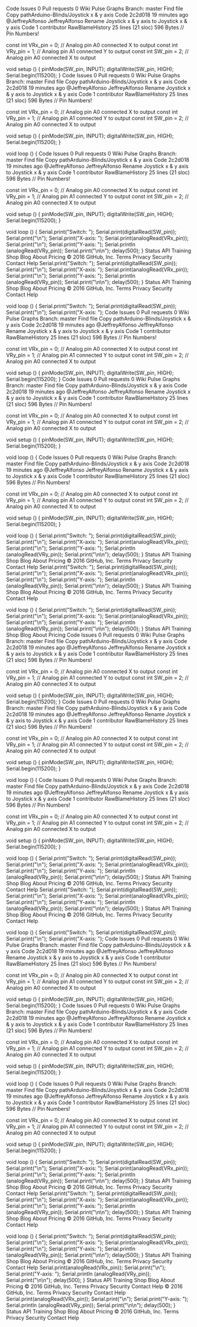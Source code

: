 
 Code  Issues 0  Pull requests 0  Wiki  Pulse  Graphs
Branch: master Find file Copy pathArduino-Blinds/Joystick x & y axis Code
2c2d018  19 minutes ago
@JeffreyAlfonso JeffreyAlfonso Rename Joystick x & y axis to Joystick x & y axis Code
1 contributor
RawBlameHistory     25 lines (21 sloc)  596 Bytes
// Pin Numbers!

const int VRx_pin = 0; // Analog pin A0 connected X to output
const int VRy_pin = 1; // Analog pin A1 connected Y to output
const int SW_pin = 2; // Analog pin A0 connected X to output

void setup () {
 pinMode(SW_pin, INPUT);
 digitalWrite(SW_pin, HIGH);
 Serial.begin(115200);
}
 Code  Issues 0  Pull requests 0  Wiki  Pulse  Graphs
Branch: master Find file Copy pathArduino-Blinds/Joystick x & y axis Code
2c2d018  19 minutes ago
@JeffreyAlfonso JeffreyAlfonso Rename Joystick x & y axis to Joystick x & y axis Code
1 contributor
RawBlameHistory     25 lines (21 sloc)  596 Bytes
// Pin Numbers!

const int VRx_pin = 0; // Analog pin A0 connected X to output
const int VRy_pin = 1; // Analog pin A1 connected Y to output
const int SW_pin = 2; // Analog pin A0 connected X to output

void setup () {
 pinMode(SW_pin, INPUT);
 digitalWrite(SW_pin, HIGH);
 Serial.begin(115200);
}

void loop () {
 Code  Issues 0  Pull requests 0  Wiki  Pulse  Graphs
Branch: master Find file Copy pathArduino-Blinds/Joystick x & y axis Code
2c2d018  19 minutes ago
@JeffreyAlfonso JeffreyAlfonso Rename Joystick x & y axis to Joystick x & y axis Code
1 contributor
RawBlameHistory     25 lines (21 sloc)  596 Bytes
// Pin Numbers!

const int VRx_pin = 0; // Analog pin A0 connected X to output
const int VRy_pin = 1; // Analog pin A1 connected Y to output
const int SW_pin = 2; // Analog pin A0 connected X to output

void setup () {
 pinMode(SW_pin, INPUT);
 digitalWrite(SW_pin, HIGH);
 Serial.begin(115200);
}

void loop () {
  Serial.print("Switch: ");
  Serial.print(digitalRead(SW_pin));
  Serial.print("\n");
  Serial.print("X-axis: ");
  Serial.print(analogRead(VRx_pin));
  Serial.print("\n");
  Serial.print("Y-axis: ");
  Serial.println (analogRead(VRy_pin));
  Serial.print("\n\n");
  delay(500);
}
Status API Training Shop Blog About Pricing
© 2016 GitHub, Inc. Terms Privacy Security Contact Help
  Serial.print("Switch: ");
  Serial.print(digitalRead(SW_pin));
  Serial.print("\n");
  Serial.print("X-axis: ");
  Serial.print(analogRead(VRx_pin));
  Serial.print("\n");
  Serial.print("Y-axis: ");
  Serial.println (analogRead(VRy_pin));
  Serial.print("\n\n");
  delay(500);
}
Status API Training Shop Blog About Pricing
© 2016 GitHub, Inc. Terms Privacy Security Contact Help

void loop () {
  Serial.print("Switch: ");
  Serial.print(digitalRead(SW_pin));
  Serial.print("\n");
  Serial.print("X-axis: ");
 Code  Issues 0  Pull requests 0  Wiki  Pulse  Graphs
Branch: master Find file Copy pathArduino-Blinds/Joystick x & y axis Code
2c2d018  19 minutes ago
@JeffreyAlfonso JeffreyAlfonso Rename Joystick x & y axis to Joystick x & y axis Code
1 contributor
RawBlameHistory     25 lines (21 sloc)  596 Bytes
// Pin Numbers!

const int VRx_pin = 0; // Analog pin A0 connected X to output
const int VRy_pin = 1; // Analog pin A1 connected Y to output
const int SW_pin = 2; // Analog pin A0 connected X to output

void setup () {
 pinMode(SW_pin, INPUT);
 digitalWrite(SW_pin, HIGH);
 Serial.begin(115200);
}
 Code  Issues 0  Pull requests 0  Wiki  Pulse  Graphs
Branch: master Find file Copy pathArduino-Blinds/Joystick x & y axis Code
2c2d018  19 minutes ago
@JeffreyAlfonso JeffreyAlfonso Rename Joystick x & y axis to Joystick x & y axis Code
1 contributor
RawBlameHistory     25 lines (21 sloc)  596 Bytes
// Pin Numbers!

const int VRx_pin = 0; // Analog pin A0 connected X to output
const int VRy_pin = 1; // Analog pin A1 connected Y to output
const int SW_pin = 2; // Analog pin A0 connected X to output

void setup () {
 pinMode(SW_pin, INPUT);
 digitalWrite(SW_pin, HIGH);
 Serial.begin(115200);
}

void loop () {
 Code  Issues 0  Pull requests 0  Wiki  Pulse  Graphs
Branch: master Find file Copy pathArduino-Blinds/Joystick x & y axis Code
2c2d018  19 minutes ago
@JeffreyAlfonso JeffreyAlfonso Rename Joystick x & y axis to Joystick x & y axis Code
1 contributor
RawBlameHistory     25 lines (21 sloc)  596 Bytes
// Pin Numbers!

const int VRx_pin = 0; // Analog pin A0 connected X to output
const int VRy_pin = 1; // Analog pin A1 connected Y to output
const int SW_pin = 2; // Analog pin A0 connected X to output

void setup () {
 pinMode(SW_pin, INPUT);
 digitalWrite(SW_pin, HIGH);
 Serial.begin(115200);
}

void loop () {
  Serial.print("Switch: ");
  Serial.print(digitalRead(SW_pin));
  Serial.print("\n");
  Serial.print("X-axis: ");
  Serial.print(analogRead(VRx_pin));
  Serial.print("\n");
  Serial.print("Y-axis: ");
  Serial.println (analogRead(VRy_pin));
  Serial.print("\n\n");
  delay(500);
}
Status API Training Shop Blog About Pricing
© 2016 GitHub, Inc. Terms Privacy Security Contact Help
  Serial.print("Switch: ");
  Serial.print(digitalRead(SW_pin));
  Serial.print("\n");
  Serial.print("X-axis: ");
  Serial.print(analogRead(VRx_pin));
  Serial.print("\n");
  Serial.print("Y-axis: ");
  Serial.println (analogRead(VRy_pin));
  Serial.print("\n\n");
  delay(500);
}
Status API Training Shop Blog About Pricing
© 2016 GitHub, Inc. Terms Privacy Security Contact Help

void loop () {
  Serial.print("Switch: ");
  Serial.print(digitalRead(SW_pin));
  Serial.print("\n");
  Serial.print("X-axis: ");
  Serial.print(analogRead(VRx_pin));
  Serial.print("\n");
  Serial.print("Y-axis: ");
  Serial.println (analogRead(VRy_pin));
  Serial.print("\n\n");
  delay(500);
}
Status API Training Shop Blog About Pricing
 Code  Issues 0  Pull requests 0  Wiki  Pulse  Graphs
Branch: master Find file Copy pathArduino-Blinds/Joystick x & y axis Code
2c2d018  19 minutes ago
@JeffreyAlfonso JeffreyAlfonso Rename Joystick x & y axis to Joystick x & y axis Code
1 contributor
RawBlameHistory     25 lines (21 sloc)  596 Bytes
// Pin Numbers!

const int VRx_pin = 0; // Analog pin A0 connected X to output
const int VRy_pin = 1; // Analog pin A1 connected Y to output
const int SW_pin = 2; // Analog pin A0 connected X to output

void setup () {
 pinMode(SW_pin, INPUT);
 digitalWrite(SW_pin, HIGH);
 Serial.begin(115200);
}
 Code  Issues 0  Pull requests 0  Wiki  Pulse  Graphs
Branch: master Find file Copy pathArduino-Blinds/Joystick x & y axis Code
2c2d018  19 minutes ago
@JeffreyAlfonso JeffreyAlfonso Rename Joystick x & y axis to Joystick x & y axis Code
1 contributor
RawBlameHistory     25 lines (21 sloc)  596 Bytes
// Pin Numbers!

const int VRx_pin = 0; // Analog pin A0 connected X to output
const int VRy_pin = 1; // Analog pin A1 connected Y to output
const int SW_pin = 2; // Analog pin A0 connected X to output

void setup () {
 pinMode(SW_pin, INPUT);
 digitalWrite(SW_pin, HIGH);
 Serial.begin(115200);
}

void loop () {
 Code  Issues 0  Pull requests 0  Wiki  Pulse  Graphs
Branch: master Find file Copy pathArduino-Blinds/Joystick x & y axis Code
2c2d018  19 minutes ago
@JeffreyAlfonso JeffreyAlfonso Rename Joystick x & y axis to Joystick x & y axis Code
1 contributor
RawBlameHistory     25 lines (21 sloc)  596 Bytes
// Pin Numbers!

const int VRx_pin = 0; // Analog pin A0 connected X to output
const int VRy_pin = 1; // Analog pin A1 connected Y to output
const int SW_pin = 2; // Analog pin A0 connected X to output

void setup () {
 pinMode(SW_pin, INPUT);
 digitalWrite(SW_pin, HIGH);
 Serial.begin(115200);
}

void loop () {
  Serial.print("Switch: ");
  Serial.print(digitalRead(SW_pin));
  Serial.print("\n");
  Serial.print("X-axis: ");
  Serial.print(analogRead(VRx_pin));
  Serial.print("\n");
  Serial.print("Y-axis: ");
  Serial.println (analogRead(VRy_pin));
  Serial.print("\n\n");
  delay(500);
}
Status API Training Shop Blog About Pricing
© 2016 GitHub, Inc. Terms Privacy Security Contact Help
  Serial.print("Switch: ");
  Serial.print(digitalRead(SW_pin));
  Serial.print("\n");
  Serial.print("X-axis: ");
  Serial.print(analogRead(VRx_pin));
  Serial.print("\n");
  Serial.print("Y-axis: ");
  Serial.println (analogRead(VRy_pin));
  Serial.print("\n\n");
  delay(500);
}
Status API Training Shop Blog About Pricing
© 2016 GitHub, Inc. Terms Privacy Security Contact Help

void loop () {
  Serial.print("Switch: ");
  Serial.print(digitalRead(SW_pin));
  Serial.print("\n");
  Serial.print("X-axis: ");
 Code  Issues 0  Pull requests 0  Wiki  Pulse  Graphs
Branch: master Find file Copy pathArduino-Blinds/Joystick x & y axis Code
2c2d018  19 minutes ago
@JeffreyAlfonso JeffreyAlfonso Rename Joystick x & y axis to Joystick x & y axis Code
1 contributor
RawBlameHistory     25 lines (21 sloc)  596 Bytes
// Pin Numbers!

const int VRx_pin = 0; // Analog pin A0 connected X to output
const int VRy_pin = 1; // Analog pin A1 connected Y to output
const int SW_pin = 2; // Analog pin A0 connected X to output

void setup () {
 pinMode(SW_pin, INPUT);
 digitalWrite(SW_pin, HIGH);
 Serial.begin(115200);
}
 Code  Issues 0  Pull requests 0  Wiki  Pulse  Graphs
Branch: master Find file Copy pathArduino-Blinds/Joystick x & y axis Code
2c2d018  19 minutes ago
@JeffreyAlfonso JeffreyAlfonso Rename Joystick x & y axis to Joystick x & y axis Code
1 contributor
RawBlameHistory     25 lines (21 sloc)  596 Bytes
// Pin Numbers!

const int VRx_pin = 0; // Analog pin A0 connected X to output
const int VRy_pin = 1; // Analog pin A1 connected Y to output
const int SW_pin = 2; // Analog pin A0 connected X to output

void setup () {
 pinMode(SW_pin, INPUT);
 digitalWrite(SW_pin, HIGH);
 Serial.begin(115200);
}

void loop () {
 Code  Issues 0  Pull requests 0  Wiki  Pulse  Graphs
Branch: master Find file Copy pathArduino-Blinds/Joystick x & y axis Code
2c2d018  19 minutes ago
@JeffreyAlfonso JeffreyAlfonso Rename Joystick x & y axis to Joystick x & y axis Code
1 contributor
RawBlameHistory     25 lines (21 sloc)  596 Bytes
// Pin Numbers!

const int VRx_pin = 0; // Analog pin A0 connected X to output
const int VRy_pin = 1; // Analog pin A1 connected Y to output
const int SW_pin = 2; // Analog pin A0 connected X to output

void setup () {
 pinMode(SW_pin, INPUT);
 digitalWrite(SW_pin, HIGH);
 Serial.begin(115200);
}

void loop () {
  Serial.print("Switch: ");
  Serial.print(digitalRead(SW_pin));
  Serial.print("\n");
  Serial.print("X-axis: ");
  Serial.print(analogRead(VRx_pin));
  Serial.print("\n");
  Serial.print("Y-axis: ");
  Serial.println (analogRead(VRy_pin));
  Serial.print("\n\n");
  delay(500);
}
Status API Training Shop Blog About Pricing
© 2016 GitHub, Inc. Terms Privacy Security Contact Help
  Serial.print("Switch: ");
  Serial.print(digitalRead(SW_pin));
  Serial.print("\n");
  Serial.print("X-axis: ");
  Serial.print(analogRead(VRx_pin));
  Serial.print("\n");
  Serial.print("Y-axis: ");
  Serial.println (analogRead(VRy_pin));
  Serial.print("\n\n");
  delay(500);
}
Status API Training Shop Blog About Pricing
© 2016 GitHub, Inc. Terms Privacy Security Contact Help

void loop () {
  Serial.print("Switch: ");
  Serial.print(digitalRead(SW_pin));
  Serial.print("\n");
  Serial.print("X-axis: ");
  Serial.print(analogRead(VRx_pin));
  Serial.print("\n");
  Serial.print("Y-axis: ");
  Serial.println (analogRead(VRy_pin));
  Serial.print("\n\n");
  delay(500);
}
Status API Training Shop Blog About Pricing
© 2016 GitHub, Inc. Terms Privacy Security Contact Help
  Serial.print(analogRead(VRx_pin));
  Serial.print("\n");
  Serial.print("Y-axis: ");
  Serial.println (analogRead(VRy_pin));
  Serial.print("\n\n");
  delay(500);
}
Status API Training Shop Blog About Pricing
© 2016 GitHub, Inc. Terms Privacy Security Contact Help
© 2016 GitHub, Inc. Terms Privacy Security Contact Help
  Serial.print(analogRead(VRx_pin));
  Serial.print("\n");
  Serial.print("Y-axis: ");
  Serial.println (analogRead(VRy_pin));
  Serial.print("\n\n");
  delay(500);
}
Status API Training Shop Blog About Pricing
© 2016 GitHub, Inc. Terms Privacy Security Contact Help
